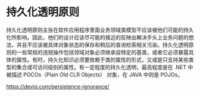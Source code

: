 # 持久化透明原则

持久化透明原则主张在软件应用程序里面业务领域类模型不应该被他们可能的持久化所影响。因此，他们的设计应该尽可能的接近的反映出解决手头上业务问题的想法，并且不应该被具体对象状态的保存和稍后的查询检索相关污染。持久化透明原则的一些常规的违规操作包括领域对象必须继承自特定的基类，或者它必须暴露具体的属性。有时，持久化知识必须要依赖于类的属性的形式，又或是只支持某些类型的集合或可访问级别的属性。有一定程度的持久化透明，最高程度是在 .NET 中被描述 POCOs（Plain Old CLR Objects） 对象，在 JAVA 中则是 POJOs。



https://deviq.com/persistence-ignorance/